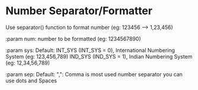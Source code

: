 # Number Separator/Formatter
Use separator() function to format number (eg: 123456 --> 1,23,456)

:param num: number to be formatted (eg: 1234567890)

:param sys:
    Default: INT_SYS (INT_SYS = 0), International Numbering System (eg: 123,456,789)
             IND_SYS (IND_SYS = 1), Indian Numbering System (eg: 12,34,56,789)

:param sep:
    Default: ",": Comma is most used number separator
    you can use dots and Spaces
    
    
